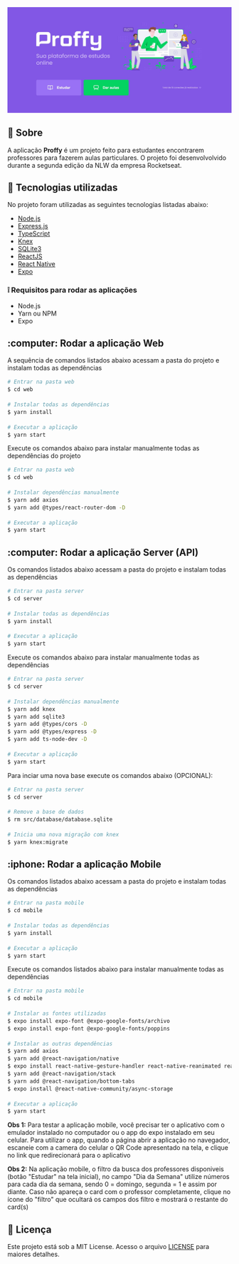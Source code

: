 <p align="center">	
    <img src="/web/src/assets/images/1index.JPG" alt="Proffy" width="1000"/>
</p>

## :bookmark: Sobre

A aplicação <strong>Proffy</strong> é um projeto feito para estudantes encontrarem professores para fazerem aulas particulares. O projeto foi desenvolvolvido durante a segunda edição da NLW da empresa Rocketseat. 

## :rocket: Tecnologias utilizadas

No projeto foram utilizadas as seguintes tecnologias listadas abaixo:

- [Node.js](https://nodejs.org/en/)
- [Express.js](https://expressjs.com/)
- [TypeScript](https://www.typescriptlang.org/)
- [Knex](http://knexjs.org/)
- [SQLite3](https://www.sqlite.org/version3.html)
- [ReactJS](https://reactjs.org/)
- [React Native](https://reactnative.dev/)
- [Expo](https://expo.io/)

### :grey_exclamation: Requisitos para rodar as aplicações

- Node.js
- Yarn ou NPM
- Expo


<h2>
  :computer: Rodar a aplicação Web
</h2>

A sequência de comandos listados abaixo acessam a pasta do projeto e instalam todas as dependências
```zsh
# Entrar na pasta web
$ cd web

# Instalar todas as dependências
$ yarn install

# Executar a aplicação
$ yarn start
```


Execute os comandos abaixo para instalar manualmente todas as dependências do projeto
```zsh
# Entrar na pasta web
$ cd web

# Instalar dependências manualmente
$ yarn add axios
$ yarn add @types/react-router-dom -D

# Executar a aplicação
$ yarn start
```


<h2>
  :computer: Rodar a aplicação Server (API)
</h2>

Os comandos listados abaixo acessam a pasta do projeto e instalam todas as dependências
```zsh
# Entrar na pasta server
$ cd server

# Instalar todas as dependências
$ yarn install

# Executar a aplicação
$ yarn start
```


Execute os comandos abaixo para instalar manualmente todas as dependências 
```zsh
# Entrar na pasta server
$ cd server

# Instalar dependências manualmente
$ yarn add knex
$ yarn add sqlite3
$ yarn add @types/cors -D
$ yarn add @types/express -D
$ yarn add ts-node-dev -D

# Executar a aplicação
$ yarn start
```

Para inciar uma nova base execute os comandos abaixo (OPCIONAL):
```zsh
# Entrar na pasta server
$ cd server

# Remove a base de dados
$ rm src/database/database.sqlite

# Inicia uma nova migração com knex
$ yarn knex:migrate  
```

<h2>
  :iphone: Rodar a aplicação Mobile
</h2>

Os comandos listados abaixo acessam a pasta do projeto e instalam todas as dependências
```zsh
# Entrar na pasta mobile
$ cd mobile

# Instalar todas as dependências
$ yarn install

# Executar a aplicação
$ yarn start
```


Execute os comandos listados abaixo para instalar manualmente todas as dependências 
```zsh
# Entrar na pasta mobile
$ cd mobile

# Instalar as fontes utilizadas
$ expo install expo-font @expo-google-fonts/archivo
$ expo install expo-font @expo-google-fonts/poppins

# Instalar as outras dependências
$ yarn add axios
$ yarn add @react-navigation/native
$ expo install react-native-gesture-handler react-native-reanimated react-native-screens react-native-safe-area-context @react-native-community/masked-view
$ yarn add @react-navigation/stack
$ yarn add @react-navigation/bottom-tabs
$ expo install @react-native-community/async-storage

# Executar a aplicação
$ yarn start
```

<strong>Obs 1:</strong> Para testar a aplicação mobile, você precisar ter o aplicativo com o emulador instalado no computador ou o app do expo instalado em seu celular. Para utilizar o app, quando a página abrir a aplicação no navegador, escaneie com a camera do celular o QR Code apresentado na tela, e clique no link que redirecionará para o aplicativo

<strong>Obs 2:</strong> Na aplicação mobile, o filtro da busca dos professores disponiveis (botão "Estudar" na tela inicial), no campo "Dia da Semana" utilize números para cada dia da semana, 
sendo 0 = domingo, segunda = 1 e assim por diante. Caso não apareça o card com o professor completamente, clique no ícone do "filtro" que ocultará os campos dos filtro e mostrará o restante do card(s)

## :memo: Licença

Este projeto está sob a MIT License. Acesso o arquivo [LICENSE](https://github.com/alexvieirasj/proffy/blob/master/LICENSE) para maiores detalhes.
